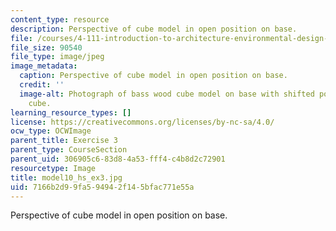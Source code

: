```yaml
---
content_type: resource
description: Perspective of cube model in open position on base.
file: /courses/4-111-introduction-to-architecture-environmental-design-spring-2014/7166b2d99fa594942f145bfac771e55a_model10_hs_ex3.jpg
file_size: 90540
file_type: image/jpeg
image_metadata:
  caption: Perspective of cube model in open position on base.
  credit: ''
  image-alt: Photograph of bass wood cube model on base with shifted portions of the
    cube.
learning_resource_types: []
license: https://creativecommons.org/licenses/by-nc-sa/4.0/
ocw_type: OCWImage
parent_title: Exercise 3
parent_type: CourseSection
parent_uid: 306905c6-83d8-4a53-fff4-c4b8d2c72901
resourcetype: Image
title: model10_hs_ex3.jpg
uid: 7166b2d9-9fa5-9494-2f14-5bfac771e55a
---
```

Perspective of cube model in open position on base.